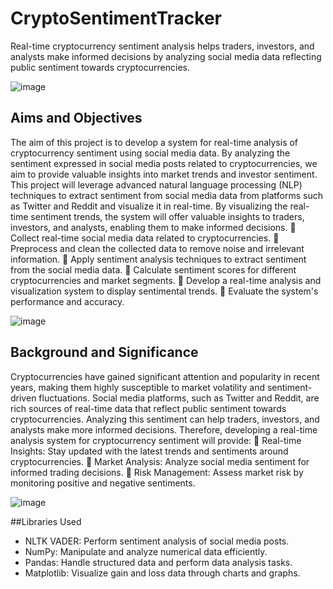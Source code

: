 # CryptoSentimentTracker
Real-time cryptocurrency sentiment analysis helps traders, investors, and analysts make informed decisions by analyzing social media data reflecting public sentiment towards cryptocurrencies.


![image](https://github.com/abdullah19191/CryptoSentimentTracker/assets/71758955/f0b16183-c2be-4523-8d34-e8b4e7fdbe04)


## Aims and Objectives
The aim of this project is to develop a system for real-time analysis of cryptocurrency sentiment using social media data. By analyzing the sentiment expressed in social media posts related to cryptocurrencies, we aim to provide valuable insights into market trends and investor sentiment. This project will leverage advanced natural language processing (NLP) techniques to extract sentiment from social media data from platforms such as Twitter and Reddit and visualize it in real-time. By visualizing the real-time sentiment trends, the system will offer valuable insights to traders, investors, and analysts, enabling them to make informed decisions.
	Collect real-time social media data related to cryptocurrencies.
	Preprocess and clean the collected data to remove noise and irrelevant information.
	Apply sentiment analysis techniques to extract sentiment from the social media data.
	Calculate sentiment scores for different cryptocurrencies and market segments.
	Develop a real-time analysis and visualization system to display sentimental trends.
	Evaluate the system's performance and accuracy.


![image](https://github.com/abdullah19191/CryptoSentimentTracker/assets/71758955/1b308508-69a9-4ce7-9662-324c18375024)

## Background and Significance
Cryptocurrencies have gained significant attention and popularity in recent years, making them highly susceptible to market volatility and sentiment-driven fluctuations. Social media platforms, such as Twitter and Reddit, are rich sources of real-time data that reflect public sentiment towards cryptocurrencies. Analyzing this sentiment can help traders, investors, and analysts make more informed decisions. Therefore, developing a real-time analysis system for cryptocurrency sentiment will provide:
	Real-time Insights: Stay updated with the latest trends and sentiments around cryptocurrencies.
	Market Analysis: Analyze social media sentiment for informed trading decisions.
	Risk Management: Assess market risk by monitoring positive and negative sentiments.


![image](https://github.com/abdullah19191/CryptoSentimentTracker/assets/71758955/631344a2-9631-4cc4-8ff5-3316c01f2352)

##Libraries Used

- NLTK VADER: Perform sentiment analysis of social media posts.
- NumPy: Manipulate and analyze numerical data efficiently.
- Pandas: Handle structured data and perform data analysis tasks.
- Matplotlib: Visualize gain and loss data through charts and graphs.

